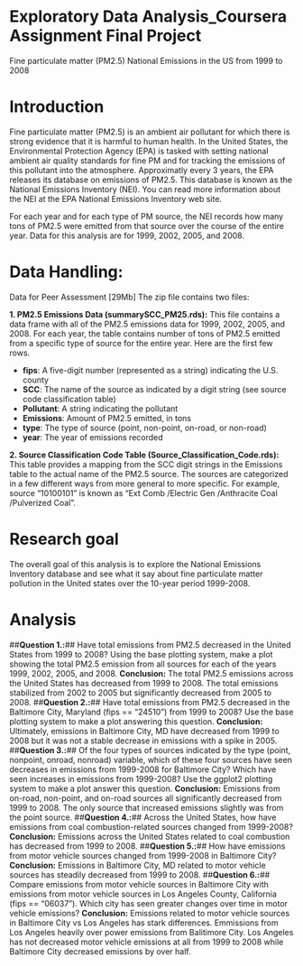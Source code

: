 # Exploratory Data Analysis_Coursera Assignment Final Project
Fine particulate matter (PM2.5) National Emissions in the US from 1999 to 2008

# Introduction
Fine particulate matter (PM2.5) is an ambient air pollutant for which there is strong evidence that it is harmful to human health. In the United States, the Environmental Protection Agency (EPA) is tasked with setting national ambient air quality standards for fine PM and for tracking the emissions of this pollutant into the atmosphere. Approximatly every 3 years, the EPA releases its database on emissions of PM2.5. This database is known as the National Emissions Inventory (NEI). You can read more information about the NEI at the EPA National Emissions Inventory web site.

For each year and for each type of PM source, the NEI records how many tons of PM2.5 were emitted from that source over the course of the entire year. Data for this analysis are for 1999, 2002, 2005, and 2008.

# Data Handling:
Data for Peer Assessment [29Mb] 
The zip file contains two files:

**1. PM2.5 Emissions Data (summarySCC_PM25.rds):** This file contains a data frame with all of the PM2.5 emissions data for 1999, 2002, 2005, and 2008. For each year, the table contains number of tons of PM2.5 emitted from a specific type of source for the entire year. Here are the first few rows.

- **fips**: A five-digit number (represented as a string) indicating the U.S. county
- **SCC**: The name of the source as indicated by a digit string (see source code classification table)
- **Pollutant**: A string indicating the pollutant
- **Emissions**: Amount of PM2.5 emitted, in tons
- **type**: The type of source (point, non-point, on-road, or non-road)
- **year**: The year of emissions recorded

**2. Source Classification Code Table (Source_Classification_Code.rds):** This table provides a mapping from the SCC digit strings in the Emissions table to the actual name of the PM2.5 source. The sources are categorized in a few different ways from more general to more specific. For example, source “10100101” is known as “Ext Comb /Electric Gen /Anthracite Coal /Pulverized Coal”.

# Research goal

The overall goal of this analysis is to explore the National Emissions Inventory database and see what it say about fine particulate matter pollution in the United states over the 10-year period 1999-2008. 

# Analysis

##**Question 1.:**## Have total emissions from PM2.5 decreased in the United States from 1999 to 2008? Using the base plotting system, make a plot showing the total PM2.5 emission from all sources for each of the years 1999, 2002, 2005, and 2008.
**Conclusion:** The total PM2.5 emissions across the United States has decreased from 1999 to 2008. The total emissions stabilized from 2002 to 2005 but significantly decreased from 2005 to 2008. 
##**Question 2.:**## Have total emissions from PM2.5 decreased in the Baltimore City, Maryland (fips == “24510”) from 1999 to 2008? Use the base plotting system to make a plot answering this question.
**Conclusion:** Ultimately, emissions in Baltimore City, MD have decreased from 1999 to 2008 but it was not a stable decrease in emissions with a spike in 2005.
##**Question 3.:**## Of the four types of sources indicated by the type (point, nonpoint, onroad, nonroad) variable, which of these four sources have seen decreases in emissions from 1999-2008 for Baltimore City? Which have seen increases in emissions from 1999-2008? Use the ggplot2 plotting system to make a plot answer this question.
**Conclusion:** Emissions from on-road, non-point, and on-road sources all significantly decreased from 1999 to 2008. The only source that increased emissions slightly was from the point source.
##**Question 4.:**## Across the United States, how have emissions from coal combustion-related sources changed from 1999-2008?
**Conclusion:** Emissions across the United States related to coal combustion has decreased from 1999 to 2008.
##**Question 5.:**## How have emissions from motor vehicle sources changed from 1999-2008 in Baltimore City?
**Conclusion:** Emissions in Baltimore City, MD related to motor vehicle sources has steadily decreased from 1999 to 2008.
##**Question 6.:**##  Compare emissions from motor vehicle sources in Baltimore City with emissions from motor vehicle sources in Los Angeles County, California (fips == “06037”). Which city has seen greater changes over time in motor vehicle emissions?
**Conclusion:** Emissions related to motor vehicle sources in Baltimore City vs Los Angeles has stark differences. Emmissions from Los Angeles heavily over power emissions from Balitimore City. Los Angeles has not decreased motor vehicle emissions at all from 1999 to 2008 while Baltimore City decreased emissions by over half.
